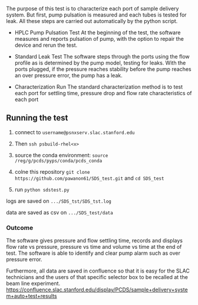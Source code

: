 The purpose of this test is to characterize each port of sample delivery system. But first, pump pulsation is measured and each tubes is tested for leak. All these steps are carried out automatically by the python script.

* HPLC Pump Pulsation Test
At the beginning of the test, the software measures and reports pulsation of pump, with the option to repair the device and rerun the test.

* Standard Leak Test
The software steps through the ports using the flow profile as is determined by the pump model, testing for leaks. With the ports plugged, if the pressure reaches stability before the pump reaches an over pressure error, the pump has a leak. 

* Characterization Run
The standard characterization method is to test each port for settling time, pressure drop and flow rate characteristics of each port

<h2>Running the test</h2>

1. connect to ```username@psnxserv.slac.stanford.edu```

2. Then ```ssh psbuild-rhel<x>```

3. source the conda environment: ```source /reg/g/pcds/pyps/conda/pcds_conda```

4. colne this repository ```git clone https://github.com/pawanon61/SDS_test.git``` and ```cd SDS_test```

5. run ```python sdstest.py```

logs are saved on ```.../SDS_tst/SDS_tst.log```

data are saved as csv on ```.../SDS_test/data```

<h3>Outcome</h3>

The software gives pressure and flow settling time, records and displays flow rate vs pressure, pressure vs time and volume vs time at the end of test. The software is able to identify and clear pump alarm such as over pressure error.

Furthermore, all data are saved in confluence so that it is easy for the SLAC technicians and the users of that specific selector box to be recalled at the beam line experiment.
https://confluence.slac.stanford.edu/display/PCDS/sample+delivery+system+auto+test+results
